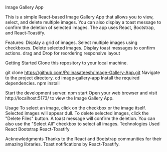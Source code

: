 Image Gallery App

This is a simple React-based Image Gallery App that allows you to view, select, and delete multiple images. You can also display a toast message to confirm the deletion of selected images. The app uses React, Bootstrap, and React-Toastify.

Features:
Display a grid of images.
Select multiple images using checkboxes.
Delete selected images.
Display toast messages to confirm actions.
drag and Drop for reordering
responsive layout

Getting Started
Clone this repository to your local machine.

git clone https://github.com/Polinasateesh/Image-Gallery-App.git
Navigate to the project directory.
cd image-gallery-app
Install the required dependencies.
npm install

Start the development server.
npm start
Open your web browser and visit http://localhost:5173/ to view the Image Gallery App.

Usage
To select an image, click on the checkbox or the image itself. Selected images will appear dull.
To delete selected images, click the "Delete Files" button. A toast message will confirm the deletion.
You can also use the "Select All" checkbox to select all images.
Technologies Used
React
Bootstrap
React-Toastify

Acknowledgments
Thanks to the React and Bootstrap communities for their amazing libraries.
Toast notifications by React-Toastify.





